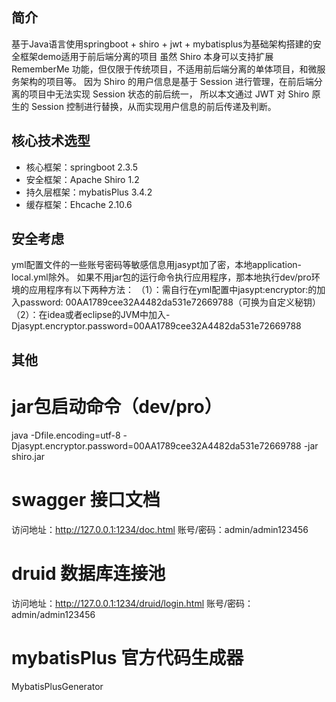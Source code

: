 
## 简介
基于Java语言使用springboot + shiro + jwt + mybatisplus为基础架构搭建的安全框架demo适用于前后端分离的项目
虽然 Shiro 本身可以支持扩展 RememberMe 功能，但仅限于传统项目，不适用前后端分离的单体项目，和微服务架构的项目等。
因为 Shiro 的用户信息是基于 Session 进行管理，在前后端分离的项目中无法实现 Session 状态的前后统一，
所以本文通过 JWT 对 Shiro 原生的 Session 控制进行替换，从而实现用户信息的前后传递及判断。



## 核心技术选型

* 核心框架：springboot 2.3.5
* 安全框架：Apache Shiro 1.2
* 持久层框架：mybatisPlus 3.4.2
* 缓存框架：Ehcache 2.10.6

## 安全考虑
yml配置文件的一些账号密码等敏感信息用jasypt加了密，本地application-local.yml除外。
如果不用jar包的运行命令执行应用程序，那本地执行dev/pro环境的应用程序有以下两种方法：
（1）：需自行在yml配置中jasypt:encryptor:的加入password: 00AA1789cee32A4482da531e72669788（可换为自定义秘钥）
（2）：在idea或者eclipse的JVM中加入-Djasypt.encryptor.password=00AA1789cee32A4482da531e72669788

## 其他
# jar包启动命令（dev/pro）
java -Dfile.encoding=utf-8 -Djasypt.encryptor.password=00AA1789cee32A4482da531e72669788 -jar shiro.jar

# swagger 接口文档
访问地址：http://127.0.0.1:1234/doc.html  账号/密码：admin/admin123456

# druid 数据库连接池
访问地址：http://127.0.0.1:1234/druid/login.html   账号/密码：admin/admin123456

# mybatisPlus 官方代码生成器
MybatisPlusGenerator




